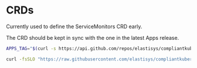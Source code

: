 # CRDs

Currently used to define the ServiceMonitors CRD early.

The CRD should be kept in sync with the one in the latest Apps release.

```bash
APPS_TAG="$(curl -s https://api.github.com/repos/elastisys/compliantkubernetes-apps/releases | jq -r '.[].tag_name' | sort --version-sort --reverse | head --lines 1)"

curl -fsSLO "https://raw.githubusercontent.com/elastisys/compliantkubernetes-apps/refs/tags/${APPS_TAG}/helmfile.d/upstream/prometheus-community/kube-prometheus-stack/charts/crds/crds/crd-servicemonitors.yaml"
```
